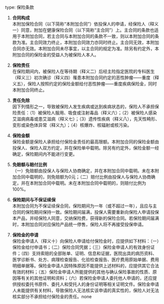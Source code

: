 type: 保险条款

1. **合同构成**  
本附加保险合同（以下简称“本附加合同”）依投保人的申请，经保险人（释义一）同意，附加在健康保险合同（以下简称“主合同”）上。主合同的条款也适用于本附加合同，若主合同与本附加合同的条款不一致，则以本附加合同的条款为准。主合同效力终止，本附加合同效力亦同时终止。主合同无效，本附加合同亦无效。本附加合同未尽事宜，以主合同的规定为准。除另有约定外，本附加合同的保险金的受益人为被保险人本人。

2. **保险责任**  
在保险期间内，被保险人在等待期（释义二）后经主险指定医院的专科医生（释义三）初次确诊（释义四）罹患本附加合同约定的恶性肿瘤——重度（释义五），保险人按照约定的保险金额给付恶性肿瘤——重度疾病保险金，同时本附加合同终止。

3. **责任免除**  
因下列情形之一，导致被保险人发生疾病或达到疾病状态的，保险人不承担保险责任：（1）被保险人服用、吸食或注射毒品（释义六）；（2）被保险人感染艾滋病病毒或患艾滋病（释义七）；（3）遗传性疾病（释义八），先天性畸形、变形或染色体异常（释义九）；（4）核爆炸、核辐射或核污染。

4. **保险金额**  
保险金额是保险人承担给付保险金责任的最高限额。本附加合同的保险金额由投保人、保险人双方约定，并在保险单中载明。除另有约定外，保险金额一经确定，保险期间内不能进行变更。

5. **免赔额与赔付比例**  
（一）免赔额由投保人与保险人协商确定，并在本附加合同中载明。未在本附加合同中载明的，则免赔额为0元；（二）赔付比例由投保人与保险人协商确定，并在本附加合同中载明。未在本附加合同中载明的，则赔付比例为100%。

6. **保险期间与不保证续保**  
本附加合同为不保证续保合同，保险期间为一年（或不超过一年），且应与主合同的保险期间保持一致。保险期间届满，投保人需要重新向保险人申请投保本产品，并经保险人同意，交纳保险费，获得新的保险合同。若保险期间届满时，本附加合同对应保险产品统一停售，保险人将不再接受投保申请。

7. **保险金的申请**  
保险金申请人（释义十）向保险人申请给付保险金时，应提供如下材料：（一）保险金给付申请书；（二）保险合同凭据；（三）保险金申请人的有效身份证件；（四）支持索赔的全部账单、证明、信息和证据，医院出具的病历资料、医学诊断书、处方、病理检查报告、化验检查报告、医疗费用原始单据、费用明细单据等。保险金申请人因特殊原因不能提供上述材料的，应提供其它合法有效的材料；（五）保险金申请人所能提供的其他与确认保险事故的性质、原因等有关的其他证明和资料；（六）若保险金申请人委托他人申请的，还应提供授权委托书原件、委托人和受托人的身份证明等相关证明文件。保险金申请人未能提供有关材料，导致保险人无法核实该申请的真实性的，保险人对无法核实部分不承担给付保险金的责任。none